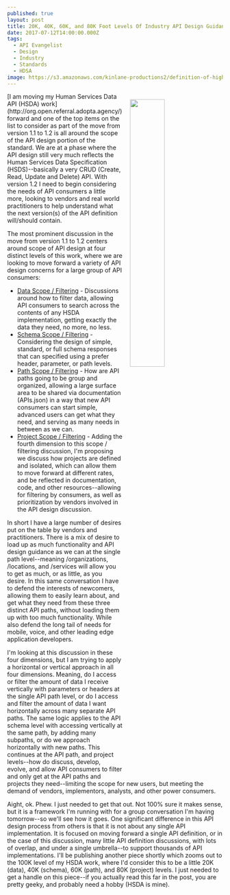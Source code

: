 ```yaml
---
published: true
layout: post
title: 20K, 40K, 60K, and 80K Foot Levels Of Industry API Design Guidance
date: 2017-07-12T14:00:00.000Z
tags:
  - API Evangelist
  - Design
  - Industry
  - Standards
  - HDSA
image: https://s3.amazonaws.com/kinlane-productions2/definition-of-high-altitude.jpg
---
```

<p><img src="https://s3.amazonaws.com/kinlane-productions2/definition-of-high-altitude.jpg" align="right" width="40%" style="padding: 15px;" /></p>[I am moving my Human Services Data API (HSDA) work](http://org.open.referral.adopta.agency/) forward and one of the top items on the list to consider as part of the move from version 1.1 to 1.2 is all around the scope of the API design portion of the standard. We are at a phase where the API design still very much reflects the Human Services Data Specification (HSDS)--basically a very CRUD (Create, Read, Update and Delete) API. With version 1.2 I need to begin considering the needs of API consumers a little more, looking to vendors and real world practitioners to help understand what the next version(s) of the API definition will/should contain.

The most prominent discussion in the move from version 1.1 to 1.2 centers around scope of API design at four distinct levels of this work, where we are looking to move forward a variety of API design concerns for a large group of API consumers:

* [Data Scope / Filtering](https://github.com/openreferral/api-specification/issues/22) - Discussions around how to filter data, allowing API consumers to search across the contents of any HSDA implementation, getting exactly the data they need, no more, no less.
* [Schema Scope / Filtering](https://github.com/openreferral/api-specification/issues/21) - Considering the design of simple, standard, or full schema responses that can specified using a prefer header, parameter, or path levels.
* [Path Scope / Filtering](https://github.com/openreferral/api-specification/issues/38) - How are API paths going to be group and organized, allowing a large surface area to be shared via documentation (APIs.json) in a way that new API consumers can start simple, advanced users can get what they need, and serving as many needs in between as we can.
* [Project Scope / Filtering](https://github.com/openreferral/api-specification/issues/40) - Adding the fourth dimension to this scope / filtering discussion, I'm proposing we discuss how projects are defined and isolated, which can allow them to move forward at different rates, and be reflected in documentation, code, and other resources--allowing for filtering by consumers, as  well as prioritization by vendors involved in the API design discussion.

In short I have a large number of desires put on the table by vendors and practitioners. There is a mix of desire to load up as much functionality and API design guidance as we can at the single path level--meaning /organizations, /locations, and /services will allow you to get as much, or as little, as you desire. In this same conversation I have to defend the interests of newcomers, allowing them to easily learn about, and get what they need from these three distinct API paths, without loading them up with too much functionality. While also defend the long tail of needs for mobile, voice, and other leading edge application developers.

I'm looking at this discussion in these four dimensions, but I am trying to apply a horizontal or vertical approach in all four dimensions. Meaning, do I access or filter the amount of data I receive vertically with parameters or headers at the single API path level, or do I access and filter the amount of data I want horizontally across many separate API paths. The same logic applies to the API schema level with accessing vertically at the same path, by adding many subpaths, or do we approach horizontally with new paths. This continues at the API path, and project levels--how do discuss, develop, evolve, and allow API consumers to filter and only get at the API paths and projects they need--limiting the scope for new users, but meeting the demand of vendors, implementors, analysts, and other power consumers.

Aight, ok. Phew. I just needed to get that out. Not 100% sure it makes sense, but it is a framework I'm running with for a group conversation I'm having tomorrow--so we'll see how it goes. One significant difference in this API design process from others is that it is not about any single API implementation. It is focused on moving forward a single API definition, or in the case of this discussion, many little API definition discussions, with lots of overlap, and under a single umbrella--to support thousands of API implementations. I'll be publishing another piece shortly which zooms out to the 100K level of my HSDA work, where I'd consider this to be a little 20K (data), 40K (schema), 60K (path), and 80K (project) levels. I just needed to get a handle on this piece--if you actually read this far in the post, you are pretty geeky, and probably need a hobby (HSDA is mine).
